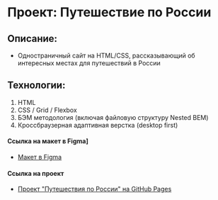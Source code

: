 # Проект: Путешествие по России

## Описание:
* Одностраничный сайт на HTML/CSS, рассказывающий об интересных местах для путешествий в России

## Технологии:
1. HTML
2. CSS / Grid / Flexbox
3. БЭМ методология (включая файловую структуру Nested BEM)
4. Кроссбраузерная адаптивная верстка (desktop first)

#### Ссылка на макет в Figma]
* [Макет в Figma](https://www.figma.com/file/5S2WSbEFL6awjVWJ0NWL8Q/Sprint-3_-Russia-_-desktop-mobile?node-id=28503%3A0)

#### Ссылка на проект
* [Проект "Путешествия по России" на GitHub Pages](https://sv-rubik.github.io/russian-travel/)